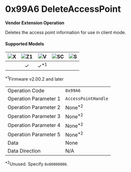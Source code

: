 # 0x99A6 DeleteAccessPoint

**Vendor Extension Operation**

Deletes the access point information for use in client mode.  

#### Supported Models
| ![X](https://img.shields.io/badge/X-purple) | ![Z1](https://img.shields.io/badge/Z1-blue) | ![V](https://img.shields.io/badge/V-green) | ![SC](https://img.shields.io/badge/SC-orange) | ![S](https://img.shields.io/badge/S-red) |
|:-:|:-:|:-:|:-:|:-:|
|   | ✓ | ✓<sup>\*1</sup> |   |   |

<sup>\*1</sup>Firmware v2.00.2 and later  

| | |
|:--|:--|
| Operation Code | `0x99A6` |
| Operation Parameter 1 | `AccessPointHandle` |
| Operation Parameter 2 | None<sup>\*2</sup> |
| Operation Parameter 3 | None<sup>\*2</sup> |
| Operation Parameter 4 | None<sup>\*2</sup> |
| Operation Parameter 5 | None<sup>\*2</sup> |
| Data | None |
| Data Direction | N/A |

<sup>\*2</sup>Unused. Specify `0x00000000`.  
